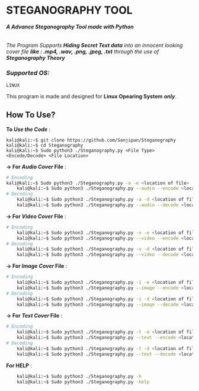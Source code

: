
# STEGANOGRAPHY TOOL

***A Advance Steganography Tool made with Python*** 
######
*The Program Supports **Hiding Secret Text data** into an innocent looking cover file **like : .mp4, .wav, .png, .jpeg, .txt** through the use of **Steganography Theory***

### *Supported OS:*
    LINUX
This program is made and designed for **Linux Opearing System** ***only***.

## How To Use?

**To *Use the Code*** :
```console
kali@kali:~$ git clone https://github.com/Sanjipan/Steganography
kali@kali:~$ cd Steganography
kali@kali:~$ Sudo python3 ./Steganography.py <File Type> <Encode/Decode> <File Location>
```

**-> For *Audio Cover* File** :
```bash
# Encoding
kali@kali:~$ Sudo python3 ./Steganography.py -a -e <location of file>
    kali@kali:~$ Sudo python3 ./Steganography.py --audio --encode <location of file>
# Decoding
    kali@kali:~$ Sudo python3 ./Steganography.py -a -d <location of file>
    kali@kali:~$ Sudo python3 ./Steganography.py --audio --decode <location of file>
```

**-> For *Video Cover* File** :
```bash
# Encoding
    kali@kali:~$ Sudo python3 ./Steganography.py -v -e <location of file>
    kali@kali:~$ Sudo python3 ./Steganography.py --video --encode <location of file>
# Decoding
    kali@kali:~$ Sudo python3 ./Steganography.py -v -d <location of file>
    kali@kali:~$ Sudo python3 ./Steganography.py --video --decode <location of file>
```

**-> For *Image Cover* File** :
```bash
# Encoding
    kali@kali:~$ Sudo python3 ./Steganography.py -i -e <location of file>
    kali@kali:~$ Sudo python3 ./Steganography.py --image --encode <location of file>
# Decoding
    kali@kali:~$ Sudo python3 ./Steganography.py -i -d <location of file>
    kali@kali:~$ Sudo python3 ./Steganography.py --image --decode <location of file>
```

**-> For *Text Cover* File** :
```bash
# Encoding
    kali@kali:~$ Sudo python3 ./Steganography.py -t -e <location of file>
    kali@kali:~$ Sudo python3 ./Steganography.py --text --encode <location of file>
# Decoding
    kali@kali:~$ Sudo python3 ./Steganography.py -t -d <location of file>
    kali@kali:~$ Sudo python3 ./Steganography.py --text --decode <location of file>
```
**For HELP** :
```bash
    kali@kali:~$ Sudo python3 ./Steganography.py -h
    kali@kali:~$ Sudo python3 ./Steganography.py -help
```
